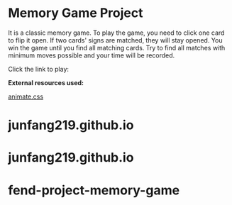 # Memory Game Project

It is a classic memory game. To play the game, you need to click one card to flip it open. If two cards' signs are matched, they will stay opened. You win the game until you find all matching cards. Try to find all matches with minimum moves possible and your time will be recorded.



Click the link to play:





**External resources used:**

[animate.css](https://daneden.github.io/animate.css/)





# junfang219.github.io
# junfang219.github.io
# fend-project-memory-game

